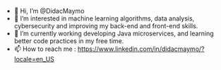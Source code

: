 - 👋 Hi, I’m @DidacMaymo
- 👀 I’m interested in machine learning algorithms, data analysis, cybersecurity and improving my back-end and front-end skills.
- 🌱 I’m currently working developing Java microservices, and learning better code practices in my free time. 
- 📫 How to reach me : https://www.linkedin.com/in/didacmaymo/?locale=en_US
<!---
DidacMaymo/DidacMaymo is a ✨ special ✨ repository because its `README.md` (this file) appears on your GitHub profile.
You can click the Preview link to take a look at your changes.
--->
